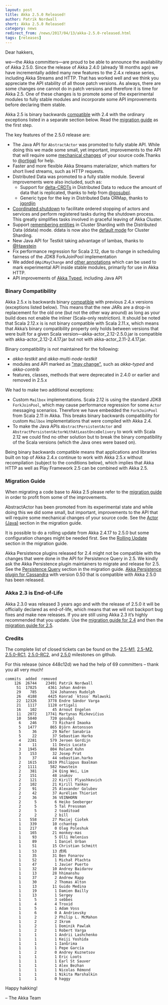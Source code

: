 ```yaml
---
layout: post
title: Akka 2.5.0 Released!
author: Patrik Nordwall
short: Akka 2.5.0 Released!
category: news
redirect_from: /news/2017/04/13/akka-2.5.0-released.html
tags: [releases]
---
```


Dear hakkers,

we—the Akka committers—are proud to be able to announce the availability of Akka 2.5.0. Since the release of Akka 2.4.0 (already 18 months ago) we have incrementally added many new features to the 2.4.x release series, including Akka Streams and HTTP. That has worked well and we think you appreciate the API stability of all those patch versions. As always, there are some changes one cannot do in patch versions and therefore it is time for Akka 2.5. One of these changes is to promote some of the experimental modules to fully stable modules and incorporate some API improvements before declaring them stable. 

Akka 2.5 is binary backwards [compatible](http://doc.akka.io/docs/akka/2.5/common/binary-compatibility-rules.html) with 2.4 with the ordinary exceptions listed in a separate section below. Read the [migration guide](http://doc.akka.io/docs/akka/2.5/project/migration-guide-2.4.x-2.5.x.html) as the first step.

The key features of the 2.5.0 release are:

* The Java API for `AbstractActor` was promoted to fully stable API. While doing this we made some small, yet important, improvements to the API that will require some [mechanical changes](http://doc.akka.io/docs/akka/2.5/project/migration-guide-2.4.x-2.5.x.html#Actor__Java_) of your source code.Thanks to [@ortigali](https://github.com/ortigali) for help.
* Faster and more flexible Akka Streams materializer, which matters for short lived streams, such as HTTP requests.
* Distributed Data was promoted to a fully stable module. Several improvements were also included, such as:
    * Support for [delta-CRDTs](http://doc.akka.io/docs/akka/2.5/scala/distributed-data.html#delta-CRDT) in Distributed Data to reduce the amount of data that is replicated, thanks to help from [@gosubpl](https://github.com/gosubpl).
    * Generic type for the key in Distributed Data ORMap, thanks to [jgordijn](https://github.com/jgordijn)
* [Coordinated shutdown](http://doc.akka.io/docs/akka/2.5/scala/actors.html#Coordinated_Shutdown) to facilitate ordered stopping of actors and services and perform registered tasks during the shutdown process. This greatly simplifies tasks involved in graceful leaving of Akka Cluster.
* Support [remembering entities](http://doc.akka.io/docs/akka/2.5/scala/cluster-sharding.html#Remembering_Entities) in Cluster Sharding with the Distributed Data (ddata) mode. ddata is now also the [default mode](http://doc.akka.io/docs/akka/2.5/scala/cluster-sharding.html#Distributed_Data_vs__Persistence_Mode) for Cluster Sharding.
* New Java API for Testkit taking advantage of lambas, thanks to [@Hawstein](https://github.com/Hawstein)
* Fix performance regression for Scala 2.12, due to change in scheduling fairness of the JDK8 ForkJoinPool implementation
* We added `@ApiMayChange` and [other annotations](https://github.com/akka/akka/pull/22110/files) which can be used to mark experimental API inside stable modules, primarily for use in Akka HTTP.
* API improvements of [Akka Typed](http://doc.akka.io/docs/akka/2.5/scala/typed.html), including Java API

### Binary Compatibility

Akka 2.5.x is backwards binary [compatible](http://doc.akka.io/docs/akka/2.5/common/binary-compatibility-rules.html) with previous 2.4.x versions (exceptions listed below). This means that the new JARs are a drop-in replacement for the old one (but not the other way around) as long as your build does not enable the inliner (Scala-only restriction). It should be noted that Scala 2.12.x is is not binary compatible with Scala 2.11.x, which means that Akka’s binary compatibility property only holds between versions that were built for a given Scala version—akka-actor_2.12-2.5.0.jar is compatible with akka-actor_2.12-2.4.17.jar but not with akka-actor_2.11-2.4.17.jar.

Binary compatibility is *not* maintained for the following:

* *akka-testkit* and *akka-multi-node-testkit*
* modules and API marked as ["may change"](https://github.com/akka/akka/blob/master/akka-actor/src/main/java/akka/annotation/ApiMayChange.java), such as *akka-typed* and *akka-contrib*
* features, classes, methods that were deprecated in 2.4.0 or earlier and removed in 2.5.x

We had to make two additional exceptions:

* Custom `Mailbox` implementations. Scala 2.12 is using the standard JDK8 `ForkJoinPool`, which may cause performance regression for some `Actor` messaging scenarios. Therefore we have embedded the `ForkJoinPool` from Scala 2.11 in Akka. This breaks binary backwards compatibility for custom `Mailbox` implementations that were compiled with Akka 2.4.
* To make the Java APIs `AbstractPersistentActor` and `AbstractPersistentActorWithAtLeastOnceDelivery` to work with Scala 2.12 we could find no other solution but to break the binary compatibility of the Scala versions (which the Java ones were based on).

Being binary backwards compatible means that applications and libraries built on top of Akka 2.4.x continue to work with Akka 2.5.x without recompilation (subject to the conditions below), which implies that Akka HTTP as well as Play Framework 2.5 can be combined with Akka 2.5.

### Migration Guide

When migrating a code base to Akka 2.5 please refer to the [migration guide](http://doc.akka.io/docs/akka/2.5/project/migration-guide-2.4.x-2.5.x.html) in order to profit from some of the improvements.

AbstractActor has been promoted from its experimental state and while doing this we did some small, but important, improvements to the API that will require some mechanical changes of your source code. See the [Actor (Java)](http://doc.akka.io/docs/akka/2.5/project/migration-guide-2.4.x-2.5.x.html#Actor__Java_) section in the migration guide.

It is possible to do a rolling update from Akka 2.4.17 to 2.5.0 but some configuration changes might be needed first. See the [Rolling Update](http://doc.akka.io/docs/akka/2.5/project/migration-guide-2.4.x-2.5.x.html#Rolling_Update)  section in the migration guide.

Akka Persistence plugins released for 2.4 might not be compatible with the changes that were done in the API for Persistence Query in 2.5. We kindly ask the Akka Persistence plugin maintainers to migrate and release for 2.5. See the [Persistence Query](http://doc.akka.io/docs/akka/2.5/project/migration-guide-2.4.x-2.5.x.html#Persistence_Query) section in the migration guide. [Akka Persistence plugin for Cassandra](https://github.com/akka/akka-persistence-cassandra) with version 0.50 that is compatible with Akka 2.5.0 has been released.

### Akka 2.3 is End-of-Life

Akka 2.3.0 was released 3 years ago and with the release of 2.5.0 it will be officially declared as end-of-life, which means that we will not backport bug fixes and make new releases. If you are still using Akka 2.3 it’s highly recommended that you update. Use the [migration guide for 2.4](http://doc.akka.io/docs/akka/2.4/project/migration-guide-2.3.x-2.4.x.html) and then the [migration guide for 2.5](http://doc.akka.io/docs/akka/2.5/project/migration-guide-2.4.x-2.5.x.html).

### Credits

The complete list of closed tickets can be found on the [2.5-M1](https://github.com/akka/akka/milestone/32?closed=1), [2.5-M2](https://github.com/akka/akka/milestone/104?closed=1), [2.5.0-RC1](https://github.com/akka/akka/milestone/106?closed=1), [2.5.0-RC2](https://github.com/akka/akka/milestone/108?closed=1), and [2.5.0](https://github.com/akka/akka/milestone/107?closed=1)  milestones on github.

For this release (since 448c12d) we had the help of 69 committers – thank you all very much!

~~~
commits  added  removed
    126  26744    23491 Patrik Nordwall
     51  17825     4361 Johan Andrén
     29    785      324 Johannes Rudolph
     26   4188     4425 Konrad `ktoso` Malawski
     22  12326     3778 Endre Sándor Varga
     21   1117     1128 ortigali
     16    102       45 Arnout Engelen
     11   2072    17741 Martynas Mickevičius
     10   5840      720 gosubpl
      6    246       73 Richard Imaoka
      5   1477      865 Björn Antonsson
      5     36       29 Nafer Sanabria
      5     22       37 Sebastian Harko
      4   2281      579 Jeroen Gordijn
      4     11       11 Devis Lucato
      3   1945      804 Roland Kuhn
      3    153       32 Josep Prat
      3     37       44 sebastian.harko
      2   1615     1619 Philippus Baalman
      2   1111      582 Hawstein
      2    381       24 Qing Wei, Lim
      2    151       48 inakov
      2    121       22 Kirill Plyashkevich
      2    102       21 Kirill Yankov
      2     91       25 Alexander Golubev
      2     42       37 Aurélien Thieriot
      2     36       36 VEINHORN
      2      5        6 Heiko Seeberger
      2      5        5 Tal Pressman
      2      5        2 toaditoad
      2      2        2 bill
      1    558       27 Maciej Ciołek
      1    339       10 cchantep
      1    217        0 Oleg Poleshuk
      1    165       21 monkey-mas
      1     93        5 Olli Helenius
      1     89        1 Daniel Urban
      1     51       15 Christian Schmitt
      1     53       13 虎鸣
      1     35       31 Ben Fonarov
      1     52        1 Michał Płachta
      1     47        1 Javier Puerto
      1     32       10 Andrey Baidarov
      1     13       28 hhimanshu
      1     37        2 Andrew Rapp
      1     30        2 Thomas Alton
      1     13       11 Guido Medina
      1     19        1 Damien Bailly
      1     13        1 Sergey
      1      5        3 sebbes
      1      4        4 Troxid
      1      5        1 Adam Voss
      1      6        0 A Andrievsky
      1      2        2 Philip L. McMahon
      1      2        2 Ikrom
      1      2        1 Dominik Pawlak
      1      2        1 Robert Varga
      1      1        1 Andrii Lashchenko
      1      1        1 Keiji Yoshida
      1      1        1 IanGrima
      1      1        1 Pepe García
      1      2        0 Andrey Kuznetsov
      1      1        1 Eric Loots
      1      1        1 Earl St Sauver
      1      1        1 Alex Bezhan
      1      1        1 Nicolas Rémond
      1      1        1 Nikita Marshalkin
      1      1        0 haggy
~~~

Happy hakking!

– The Akka Team